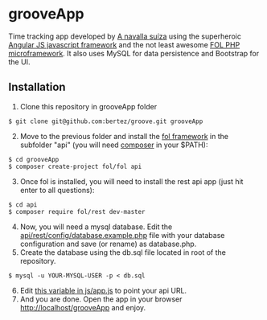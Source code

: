 grooveApp
=========

Time tracking app developed by [A navalla suíza](http://idc.anavallasuiza.com/) using the superheroic [Angular JS javascript framework](http://angularjs.org/) and the not least awesome [FOL PHP microframework](https://github.com/oscarotero/fol). It also uses MySQL for data persistence and Bootstrap for the UI.


Installation
------------

1. Clone this repository in grooveApp folder

  ```
  $ git clone git@github.com:bertez/groove.git grooveApp
  ```

2. Move to the previous folder and install the [fol framework](https://github.com/oscarotero/fol) in the subfolder "api" (you will need [composer](http://getcomposer.org/) in your $PATH):

  ```
  $ cd grooveApp
  $ composer create-project fol/fol api
  ```

3. Once fol is installed, you will need to install the rest api app (just hit enter to all questions):

  ```
  $ cd api
  $ composer require fol/rest dev-master
  ```

4. Now, you will need a mysql database. Edit the [api/rest/config/database.example.php](https://github.com/oscarotero/fol-app-rest/blob/master/config/database.example.php) file with your database configuration and save (or rename) as database.php.
5. Create the database using the db.sql file located in root of the repository.

  ```
  $ mysql -u YOUR-MYSQL-USER -p < db.sql
  ```
6. Edit [this variable in js/app.js](https://github.com/bertez/groove/blob/master/js/app.js#L16) to point your api URL.
6. And you are done. Open the app in your browser [http://localhost/grooveApp](http://localhost/grooveApp) and enjoy.
